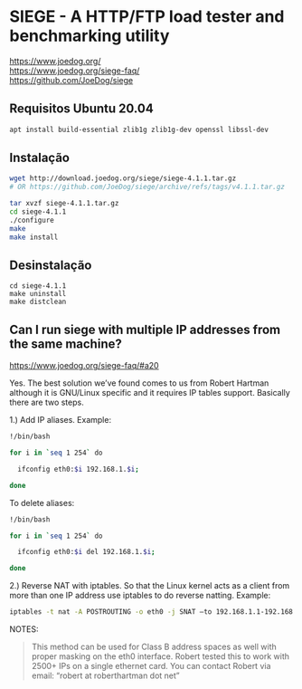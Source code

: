 # SIEGE - A HTTP/FTP load tester and benchmarking utility
https://www.joedog.org/  
https://www.joedog.org/siege-faq/  
https://github.com/JoeDog/siege  

## Requisitos Ubuntu 20.04
```bash
apt install build-essential zlib1g zlib1g-dev openssl libssl-dev
```

## Instalação
```bash
wget http://download.joedog.org/siege/siege-4.1.1.tar.gz
# OR https://github.com/JoeDog/siege/archive/refs/tags/v4.1.1.tar.gz

tar xvzf siege-4.1.1.tar.gz
cd siege-4.1.1 
./configure
make
make install
```

## Desinstalação
```
cd siege-4.1.1 
make uninstall
make distclean
```

## Can I run siege with multiple IP addresses from the same machine?
https://www.joedog.org/siege-faq/#a20

Yes. The best solution we’ve found comes to us from Robert Hartman although it is GNU/Linux specific and it requires IP tables support. Basically there are two steps.

1.) Add IP aliases. Example:
```bash
!/bin/bash

for i in `seq 1 254` do

  ifconfig eth0:$i 192.168.1.$i;

done
```
To delete aliases:
```bash
!/bin/bash

for i in `seq 1 254` do

  ifconfig eth0:$i del 192.168.1.$i;

done
```

2.) Reverse NAT with iptables. So that the Linux kernel acts as a client from more than one IP address use iptables to do reverse natting. Example:
```bash
iptables -t nat -A POSTROUTING -o eth0 -j SNAT –to 192.168.1.1-192.168.1.254
```
NOTES:
>This method can be used for Class B address spaces as well with proper masking on the eth0 interface. Robert tested this to work with 2500+ IPs on a single ethernet card. You can contact Robert via email: “robert at roberthartman dot net”
